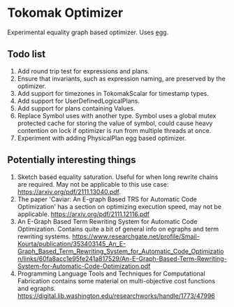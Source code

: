 <!---
  Licensed to the Apache Software Foundation (ASF) under one
  or more contributor license agreements.  See the NOTICE file
  distributed with this work for additional information
  regarding copyright ownership.  The ASF licenses this file
  to you under the Apache License, Version 2.0 (the
  "License"); you may not use this file except in compliance
  with the License.  You may obtain a copy of the License at

    http://www.apache.org/licenses/LICENSE-2.0

  Unless required by applicable law or agreed to in writing,
  software distributed under the License is distributed on an
  "AS IS" BASIS, WITHOUT WARRANTIES OR CONDITIONS OF ANY
  KIND, either express or implied.  See the License for the
  specific language governing permissions and limitations
  under the License.
-->
# Tokomak Optimizer

Experimental equality graph based optimizer. Uses [egg](https://github.com/egraphs-good/egg).
## Todo list
1. Add round trip test for expressions and plans.
2. Ensure that invariants, such as expression naming, are preserved by the optimizer.
3. Add support for timezones in TokomakScalar for timestamp types.
4. Add support for UserDefinedLogicalPlans.
5. Add support for plans containing Values. 
6. Replace Symbol uses with another type. Symbol uses a global mutex protected cache for storing the value of symbol, could cause heavy contention on lock if optimizer is run from multiple threads at once.
7. Experiment with adding PhysicalPlan egg based optimizer.


## Potentially interesting things
1. Sketch based equality saturation. Useful for when long rewrite chains are required. May not be applicable to this use case: https://arxiv.org/pdf/2111.13040.pdf.
2. The paper 'Caviar: An E-graph Based TRS for Automatic Code Optimization' has a section on optimizing execution speed, may not be applicable. https://arxiv.org/pdf/2111.12116.pdf
3. An E-Graph Based Term Rewriting System for Automatic Code Optimization. Contains quite a bit of general info on egraphs and term rewriting systems. https://www.researchgate.net/profile/Smail-Kourta/publication/353403145_An_E-Graph_Based_Term_Rewriting_System_for_Automatic_Code_Optimization/links/60fa8acc1e95fe241a817529/An-E-Graph-Based-Term-Rewriting-System-for-Automatic-Code-Optimization.pdf
4. Programming Language Tools and Techniques for Computational Fabrication contains some material on multi-objective cost functions and egraphs. https://digital.lib.washington.edu/researchworks/handle/1773/47996